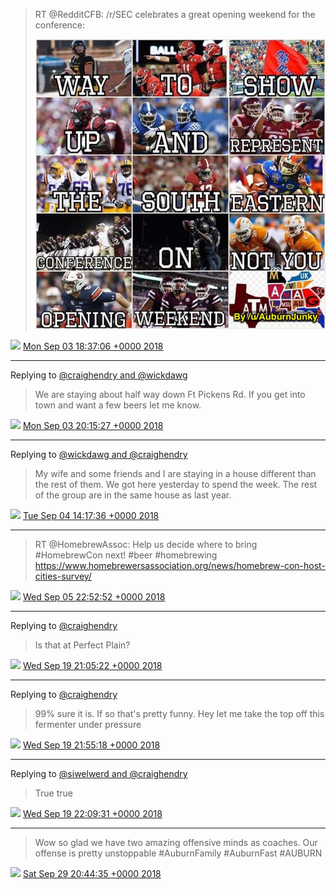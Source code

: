 > RT @RedditCFB: /r/SEC celebrates a great opening weekend for the conference: 
> 
> ![](media/1036684527974981634-DmMHhDfUYAM6hpQ.jpg)

<img src="media/tweet.ico" width="12" /> [Mon Sep 03 18:37:06 +0000 2018](https://twitter.com/nhudson/status/1036684527974981634)

----

Replying to [@craighendry and @wickdawg](https://twitter.com/craighendry/status/1035521482640818176)

> We are staying about half way down Ft Pickens Rd. If you get into
> town and want a few beers let me know.

<img src="media/tweet.ico" width="12" /> [Mon Sep 03 20:15:27 +0000 2018](https://twitter.com/nhudson/status/1036709277635883008)

----

Replying to [@wickdawg and @craighendry](https://twitter.com/wickdawg/status/1036981031369428992)

> My wife and some friends and I are staying in a house different than the rest of them. We got here yesterday to spend the week. The rest of the group are in the same house as last year.

<img src="media/tweet.ico" width="12" /> [Tue Sep 04 14:17:36 +0000 2018](https://twitter.com/nhudson/status/1036981608329502720)

----

> RT @HomebrewAssoc: Help us decide where to bring #HomebrewCon next! #beer #homebrewing https://www.homebrewersassociation.org/news/homebrew-con-host-cities-survey/

<img src="media/tweet.ico" width="12" /> [Wed Sep 05 22:52:52 +0000 2018](https://twitter.com/nhudson/status/1037473669813919749)

----

Replying to [@craighendry](https://twitter.com/craighendry/status/1042512192946532363)

> Is that at Perfect Plain?

<img src="media/tweet.ico" width="12" /> [Wed Sep 19 21:05:22 +0000 2018](https://twitter.com/nhudson/status/1042520044473929729)

----

Replying to [@craighendry](https://twitter.com/craighendry/status/1042528750506844160)

> 99% sure it is. If so that's pretty funny. Hey let me take the top off this fermenter under pressure

<img src="media/tweet.ico" width="12" /> [Wed Sep 19 21:55:18 +0000 2018](https://twitter.com/nhudson/status/1042532612617785345)

----

Replying to [@siwelwerd and @craighendry](https://twitter.com/siwelwerd/status/1042533411360055296)

> True true

<img src="media/tweet.ico" width="12" /> [Wed Sep 19 22:09:31 +0000 2018](https://twitter.com/nhudson/status/1042536187494363136)

----

> Wow so glad we have two amazing offensive minds as coaches. Our offense is pretty unstoppable #AuburnFamily #AuburnFast #AUBURN

<img src="media/tweet.ico" width="12" /> [Sat Sep 29 20:44:35 +0000 2018](https://twitter.com/nhudson/status/1046138693575217153)